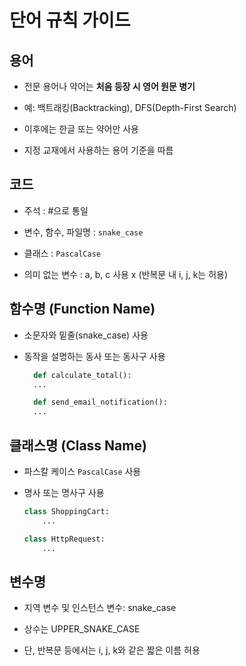 # 단어 규칙 가이드

## 용어
  - 전문 용어나 약어는 **처음 등장 시 영어 원문 병기**

  - 예: 백트래킹(Backtracking), DFS(Depth-First Search)

  - 이후에는 한글 또는 약어만 사용

  - 지정 교재에서 사용하는 용어 기준을 따름

## 코드
  - 주석 : #으로 통일

  - 변수, 함수, 파일명 : `snake_case`

  - 클래스 : `PascalCase`

  - 의미 없는 변수 : a, b, c 사용 x (반복문 내 i, j, k는 허용)



## 함수명 (Function Name)

- 소문자와 밑줄(snake_case) 사용

- 동작을 설명하는 동사 또는 동사구 사용


  ```python
    def calculate_total():
    ...

    def send_email_notification():
    ...
  ```


## 클래스명 (Class Name)

  - 파스칼 케이스 `PascalCase` 사용

  - 명사 또는 명사구 사용
    ```python
    class ShoppingCart:
        ...

    class HttpRequest:
        ...
    ```


## 변수명
- 지역 변수 및 인스턴스 변수: snake_case

- 상수는 UPPER_SNAKE_CASE

- 단, 반복문 등에서는 i, j, k와 같은 짧은 이름 허용